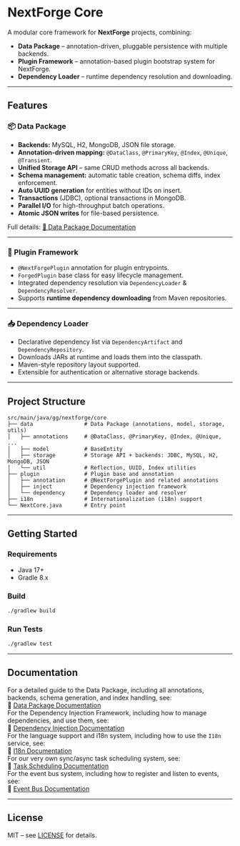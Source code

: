 # NextForge Core

A modular core framework for **NextForge** projects, combining:

- **Data Package** – annotation-driven, pluggable persistence with multiple backends.
- **Plugin Framework** – annotation-based plugin bootstrap system for NextForge.
- **Dependency Loader** – runtime dependency resolution and downloading.

---

## Features

### 📦 Data Package
- **Backends:** MySQL, H2, MongoDB, JSON file storage.
- **Annotation-driven mapping:** `@DataClass`, `@PrimaryKey`, `@Index`, `@Unique`, `@Transient`.
- **Unified Storage API** – same CRUD methods across all backends.
- **Schema management:** automatic table creation, schema diffs, index enforcement.
- **Auto UUID generation** for entities without IDs on insert.
- **Transactions** (JDBC), optional transactions in MongoDB.
- **Parallel I/O** for high-throughput batch operations.
- **Atomic JSON writes** for file-based persistence.

Full details: [📄 Data Package Documentation](.github/docs/Data-Package.md)

---

### 🔌 Plugin Framework
- `@NextForgePlugin` annotation for plugin entrypoints.
- `ForgedPlugin` base class for easy lifecycle management.
- Integrated dependency resolution via `DependencyLoader` & `DependencyResolver`.
- Supports **runtime dependency downloading** from Maven repositories.

---

### 📥 Dependency Loader
- Declarative dependency list via `DependencyArtifact` and `DependencyRepository`.
- Downloads JARs at runtime and loads them into the classpath.
- Maven-style repository layout supported.
- Extensible for authentication or alternative storage backends.

---

## Project Structure

```
src/main/java/gg/nextforge/core
├── data                # Data Package (annotations, model, storage, utils)
│   ├── annotations     # @DataClass, @PrimaryKey, @Index, @Unique, ...
│   ├── model           # BaseEntity
│   ├── storage         # Storage API + backends: JDBC, MySQL, H2, MongoDB, JSON
│   └── util            # Reflection, UUID, Index utilities
├── plugin              # Plugin base and annotation
│   ├── annotation      # @NextForgePlugin and related annotations
│   ├── inject          # Dependency injection framework
│   └── dependency      # Dependency loader and resolver
├── i18n                # Internationalization (i18n) support
└── NextCore.java       # Entry point
```

---

## Getting Started

### Requirements
- Java 17+
- Gradle 8.x

### Build
```bash
./gradlew build
```

### Run Tests
```bash
./gradlew test
```

---

## Documentation

For a detailed guide to the Data Package, including all annotations, backends, schema generation, and index handling, see:<br>
📄 [Data Package Documentation](.github/docs/Data-Package.md)
<br>
For the Dependency Injection Framework, including how to manage dependencies, and use them, see:<br>
📄 [Dependency Injection Documentation](.github/docs/Dependency-Injection.md)
<br>
For the language support and i18n system, including how to use the `I18n` service, see:<br>
📄 [I18n Documentation](.github/docs/I18n.md)
<br>
For our very own sync/async task scheduling system, see:<br>
📄 [Task Scheduling Documentation](.github/docs/Scheduler.md)
<br>
For the event bus system, including how to register and listen to events, see:<br>
📄 [Event Bus Documentation](.github/docs/Event-Bus.md)

---

## License

MIT – see [LICENSE](LICENSE) for details.
